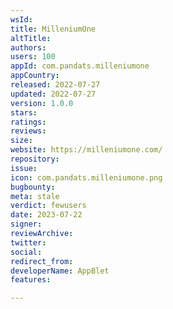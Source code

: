 ```yaml
---
wsId: 
title: MilleniumOne
altTitle: 
authors: 
users: 100
appId: com.pandats.milleniumone
appCountry: 
released: 2022-07-27
updated: 2022-07-27
version: 1.0.0
stars: 
ratings: 
reviews: 
size: 
website: https://milleniumone.com/
repository: 
issue: 
icon: com.pandats.milleniumone.png
bugbounty: 
meta: stale
verdict: fewusers
date: 2023-07-22
signer: 
reviewArchive: 
twitter: 
social: 
redirect_from: 
developerName: AppBlet
features: 

---
```



